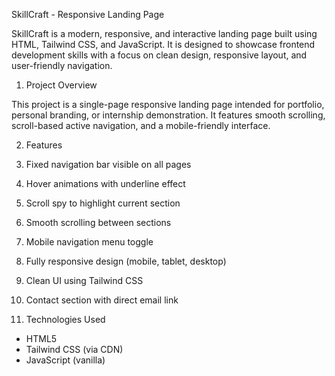 SkillCraft - Responsive Landing Page





SkillCraft is a modern, responsive, and interactive landing page built using HTML, Tailwind CSS, and JavaScript. It is designed to showcase frontend development skills with a focus on clean design, responsive layout, and user-friendly navigation.



1. Project Overview

This project is a single-page responsive landing page intended for portfolio, personal branding, or internship demonstration. It features smooth scrolling, scroll-based active navigation, and a mobile-friendly interface.



2. Features

1. Fixed navigation bar visible on all pages
2. Hover animations with underline effect
3. Scroll spy to highlight current section
4. Smooth scrolling between sections
5. Mobile navigation menu toggle
6. Fully responsive design (mobile, tablet, desktop)
7. Clean UI using Tailwind CSS
8. Contact section with direct email link


3. Technologies Used

- HTML5
- Tailwind CSS (via CDN)
- JavaScript (vanilla)



